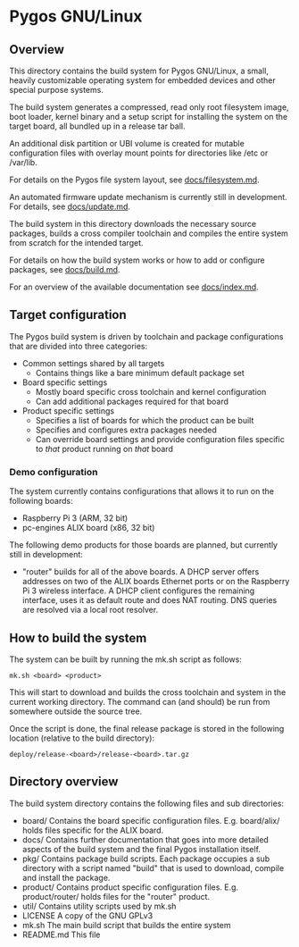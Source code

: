 # Pygos GNU/Linux

## Overview

This directory contains the build system for Pygos GNU/Linux, a small, heavily
customizable operating system for embedded devices and other special purpose
systems.

The build system generates a compressed, read only root filesystem image, boot
loader, kernel binary and a setup script for installing the system on the target
board, all bundled up in a release tar ball.

An additional disk partition or UBI volume is created for mutable configuration
files with overlay mount points for directories like /etc or /var/lib.

For details on the Pygos file system layout, see
[docs/filesystem.md](docs/filesystem.md).

An automated firmware update mechanism is currently still in development.
For details, see [docs/update.md](docs/update.md).

The build system in this directory downloads the necessary source packages,
builds a cross compiler toolchain and compiles the entire system from scratch
for the intended target.

For details on how the build system works or how to add or configure packages,
see [docs/build.md](docs/build.md).

For an overview of the available documentation see [docs/index.md](docs/index.md).


## Target configuration

The Pygos build system is driven by toolchain and package configurations
that are divided into three categories:

 - Common settings shared by all targets
   - Contains things like a bare minimum default package set
 - Board specific settings
   - Mostly board specific cross toolchain and kernel configuration
   - Can add additional packages required for that board
 - Product specific settings
   - Specifies a list of boards for which the product can be built
   - Specifies and configures extra packages needed
   - Can override board settings and provide configuration files
     specific to *that* product running on *that* board

### Demo configuration

The system currently contains configurations that allows it to run on the
following boards:

 - Raspberry Pi 3 (ARM, 32 bit)
 - pc-engines ALIX board (x86, 32 bit)

The following demo products for those boards are planned, but currently
still in development:

 - "router" builds for all of the above boards. A DHCP server offers
   addresses on two of the ALIX boards Ethernet ports or on the
   Raspberry Pi 3 wireless interface. A DHCP client configures the
   remaining interface, uses it as default route and does NAT routing.
   DNS queries are resolved via a local root resolver.


## How to build the system

The system can be built by running the mk.sh script as follows:

    mk.sh <board> <product>

This will start to download and builds the cross toolchain and system in the
current working directory. The command can (and should) be run from somewhere
outside the source tree.

Once the script is done, the final release package is stored in the following
location (relative to the build directory):

    deploy/release-<board>/release-<board>.tar.gz

## Directory overview

The build system directory contains the following files and sub directories:

 - board/
     Contains the board specific configuration files. E.g. board/alix/ holds
     files specific for the ALIX board.
 - docs/
     Contains further documentation that goes into more detailed aspects of
     the build system and the final Pygos installation itself.
 - pkg/
     Contains package build scripts. Each package occupies a sub directory
     with a script named "build" that is used to download, compile and
     install the package.
 - product/
     Contains product specific configuration files. E.g. product/router/ holds
     files for the "router" product.
 - util/
     Contains utility scripts used by mk.sh
 - LICENSE
     A copy of the GNU GPLv3
 - mk.sh
     The main build script that builds the entire system
 - README.md
     This file

